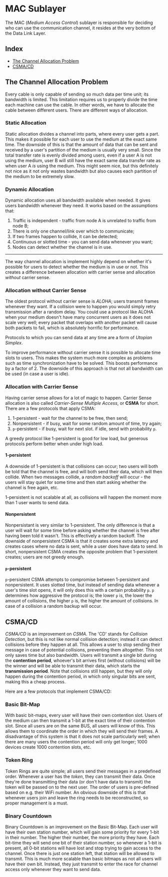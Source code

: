 # MAC Sublayer
The MAC (*Medium Access Control*) sublayer is responsible for deciding who can use the communication channel, it resides
at the very bottom of the Data Link Layer.

## Index
- [The Channel Allocation Problem](#the-channel-allocation-problem)
- [CSMA/CD](#csmacd)

## The Channel Allocation Problem
Every cable is only capable of sending so much data per time unit; its bandwidth is limited. This limitation requires us
to properly divide the time each machine can use the cable. In other words, we have to allocate the cable between
different users. There are different ways of allocation.

### Static Allocation
Static allocation divides a channel into parts, where every user gets a part. This makes it possible for each user to
use the medium at the exact same time. The downside of this is that the amount of data that can be sent and received by
a user's partition of the medium is usually very small. Since the total transfer rate is evenly divided among users,
even if a user A is not using the medium, user B will still have the exact same data transfer rate as when user A *is*
using the medium. This might seem nice, but this definitely not nice as it not only wastes bandwidth but also causes
each partition of the medium to be extremely slow.

### Dynamic Allocation
Dynamic allocation uses all bandwidth available when needed. It gives users bandwidth whenever they need. It works based
on the assumptions that:
1. Traffic is independent - traffic from node A is unrelated to traffic from node B;
2. There is only one channel/link over which to communicate;
3. If two frames happen to collide, it can be detected;
4. Continuous or slotted time - you can send data whenever you want;
5. Nodes can detect whether the channel is in use.

---

The way channel allocation is implement highly depend on whether it's possible for users to detect whether the medium is
in use or not. This creates a difference between allocation *with* carrier sense and allocation *without* carrier sense.

### Allocation without Carrier Sense
The oldest protocol without carrier sense is *ALOHA*; users transmit frames whenever they want. If a collision were to
happen you would simply retry transmission after a random delay. You could use a protocol like ALOHA when your medium
doesn't have many concurrent users as it does not scale very well; every packet that overlaps with another packet will
cause both packets to fail, which is absolutely horrific for performance. 

Protocols to which you can send data at any time are a form of *Utopian Simplex*.

To improve performance without carrier sense it is possible to allocate time slots to users. This makes the system much
more complex as problems such as time synchronization have to be solved. This boosts performance by a factor of 2. The
downside of this approach is that not all bandwidth can be used (in case a user is idle).

### Allocation with Carrier Sense
Having carrier sense allows for a lot of magic to happen. Carrier Sense allocation is also called *Carrier-Sense Multiple
Access*, or **CSMA** for short. There are a few protocols that apply CSMA:
1. 1-persistent - wait for the channel to be free, then send;
2. Nonpersistent - if busy, wait for some random amount of time, try again;
3. `p`-persistent - if busy, wait for next slot. if idle, send with probability `p`.

A greedy protocol like 1-persistent is good for low load, but generous protocols perform better when under high load.

#### 1-persistent
A downside of 1-persistent is that collisions can occur; two users will both be told that the channel is free, and will
both send their data, which will then collide. When two messages collide, a *random backoff* will occur - the users will
stay quiet for some time and then start asking whether the channel is free again, etc.

1-persistent is not scalable at all, as collisions will happen the moment more than 1 user wants to send data.

#### Nonpersistent
Nonpersistant is very similar to 1-persistent. The only difference is that a user will wait for some time before asking
whether the channel is free after having been told it wasn't. This is effectively a random backoff. The downside of
nonpersistent CSMA is that it creates some extra latency and creates cases where no data is sent, while a user does have
data to send. In short, nonpersistent CSMA creates the opposite problem that 1-persistent creates; users are not greedy
enough.

#### `p`-persistent
`p`-persistent CSMA attempts to compromise between 1-persistent and nonpersistent. It uses slotted time, but instead of
sending data whenever a user's time slot opens, it will only does this with a certain probability `p`. `p` determines
how aggressive the protocol is; the lower `p` is, the lower the amount of collisions, the higher `p` is, the higher the
amount of collisions. In case of a collision a random backup will occur.

## CSMA/CD
*CSMA/CD* is an improvement on *CSMA*. The 'CD' stands for *Collision Detection*, but this is not like normal collision
detection; instead it can detect collisions before they happen at all. This allows a user to stop sending their message
in case of potential collisions, preventing them altogether. This not only saves time but also bandwidth. Users will
transmit a single bit during the **contention period**, whoever's bit arrives first (without collisions) will be the
winner and will be able to transmit their data, which starts the **transmission period**. Note that collisions still
happen, but they will only happen during the contention period, in which only singular bits are sent, making this a
cheap process.

Here are a few protocols that implement CSMA/CD:

### Basic Bit-Map
With basic bit-maps, every user will have their own contention slot. Users of the medium can then transmit a 1-bit at
the exact time of their contention slot. Since all users are on the same BUS, all users will know of this. This allows
them to coordinate the order in which they will send their frames. A disadvantage of this system is that it does not
scale particularly well; when there are many users the contention period will only get longer; 1000 devices create 1000
contention slots, etc.

### Token Ring
Token Rings are quite simple; all users send their messages in a predefined order. Whenever a user has the *token*, they
can transmit their data. Once they're done transmitting their data (or don't have data to transmit) the token will be
passed on to the next user. The order of users is pre-defined based on e.g. their WiFi number. An obvious downside of
this is that whenever users join and leave the ring needs to be reconstructed, so proper management is a must. 

### Binary Countdown
Binary Countdown is an improvement on the Basic Bit-Map. Each user will have their own station number, which will gain
some priority for every 1-bit in their number. The higher their number, the more priority they have. Each bit-time they
will send one bit of their station number, so whenever a 1-bit is present, all 0-bit stations will have lost and stop
trying to gain access to the channel. Once there is just one station left, that station will be allowed to transmit.
This is much more scalable than basic bitmaps as not all users will have their own bit. Instead, they just transmit to
enter the race for channel access only whenever they want to send data.
